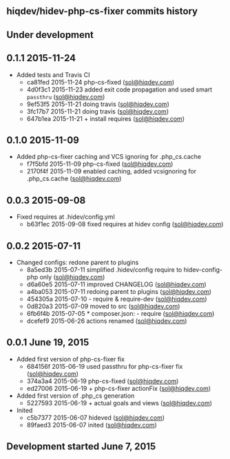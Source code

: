 hiqdev/hidev-php-cs-fixer commits history
-----------------------------------------

## Under development


## 0.1.1 2015-11-24

- Added tests and Travis CI
    - ca81fed 2015-11-24 php-cs-fixed (sol@hiqdev.com)
    - 4d0f3c1 2015-11-23 added exit code propagation and used smart `passthru` (sol@hiqdev.com)
    - 9ef53f5 2015-11-21 doing travis (sol@hiqdev.com)
    - 3fc17b7 2015-11-21 doing travis (sol@hiqdev.com)
    - 647b1ea 2015-11-21 + install requires (sol@hiqdev.com)

## 0.1.0 2015-11-09

- Added php-cs-fixer caching and VCS ignoring for .php_cs.cache
    - f7f5bfd 2015-11-09 php-cs-fixed (sol@hiqdev.com)
    - 2170f4f 2015-11-09 enabled caching, added vcsignoring for .php_cs.cache (sol@hiqdev.com)

## 0.0.3 2015-09-08

- Fixed requires at .hidev/config.yml
    - b63f1ec 2015-09-08 fixed requires at hidev config (sol@hiqdev.com)

## 0.0.2 2015-07-11

- Changed configs: redone parent to plugins
    - 8a5ed3b 2015-07-11 simplified .hidev/config require to hidev-config-php only (sol@hiqdev.com)
    - d6a60e5 2015-07-11 improved CHANGELOG (sol@hiqdev.com)
    - a4ba053 2015-07-11 redoing parent to plugins (sol@hiqdev.com)
    - 454305a 2015-07-10 - require & require-dev (sol@hiqdev.com)
    - 0d820a3 2015-07-09 moved to src (sol@hiqdev.com)
    - 6fb6f4b 2015-07-05 * composer.json: - require (sol@hiqdev.com)
    - dcefef9 2015-06-26 actions renamed (sol@hiqdev.com)

## 0.0.1 June 19, 2015

- Added first version of php-cs-fixer fix
    - 684156f 2015-06-19 used passthru for php-cs-fixer fix (sol@hiqdev.com)
    - 374a3a4 2015-06-19 php-cs-fixed (sol@hiqdev.com)
    - ed27006 2015-06-19 + php-cs-fixer actionFix (sol@hiqdev.com)
- Added first version of .php_cs generation
    - 5227593 2015-06-19 + actual goals and views (sol@hiqdev.com)
- Inited
    - c5b7377 2015-06-07 hideved (sol@hiqdev.com)
    - 89faed3 2015-06-07 inited (sol@hiqdev.com)

## Development started June 7, 2015

